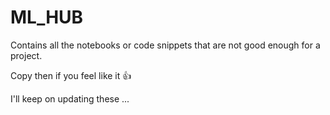 # ML_HUB
Contains all the notebooks or code snippets that are not good enough for a project.

Copy then if you feel like it 👍

I'll keep on updating these ... 
